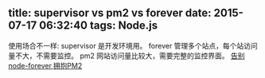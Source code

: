 title: supervisor vs pm2 vs forever
date: 2015-07-17 06:32:40
tags: Node.js
---
使用场合不一样:
supervisor 是开发环境用。
forever 管理多个站点，每个站访问量不大，不需要监控。
pm2 网站访问量比较大，需要完整的监控界面。
[告别node-forever,拥抱PM2](http://www.oschina.net/translate/goodbye-node-forever-hello-pm2?cmp)